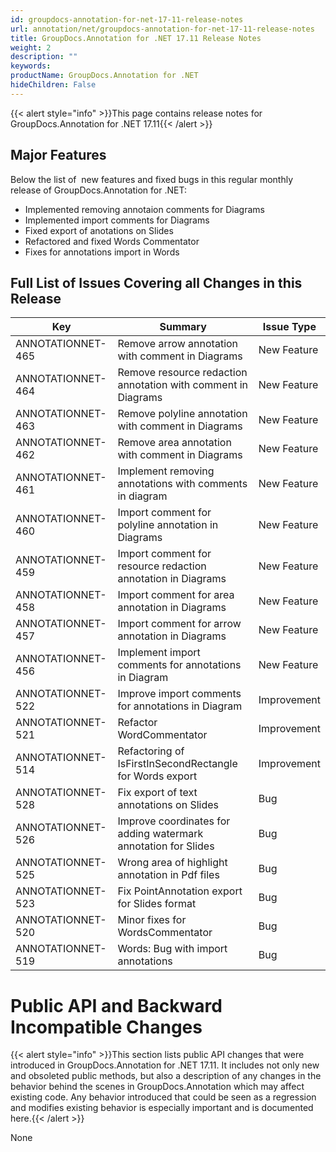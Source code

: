 ```yaml
---
id: groupdocs-annotation-for-net-17-11-release-notes
url: annotation/net/groupdocs-annotation-for-net-17-11-release-notes
title: GroupDocs.Annotation for .NET 17.11 Release Notes
weight: 2
description: ""
keywords: 
productName: GroupDocs.Annotation for .NET
hideChildren: False
---
```

{{< alert style="info" >}}This page contains release notes for GroupDocs.Annotation for .NET 17.11{{< /alert >}}

## Major Features

Below the list of  new features and fixed bugs in this regular monthly release of GroupDocs.Annotation for .NET:

*   Implemented removing annotaion comments for Diagrams
*   Implemented import comments for Diagrams
*   Fixed export of anotations on Slides
*   Refactored and fixed Words Commentator
*   Fixes for annotations import in Words

## Full List of Issues Covering all Changes in this Release

| Key | Summary | Issue Type |
| --- | --- | --- |
| ANNOTATIONNET-465 | Remove arrow annotation with comment in Diagrams | New Feature |
| ANNOTATIONNET-464 | Remove resource redaction annotation with comment in Diagrams | New Feature |
| ANNOTATIONNET-463 | Remove polyline annotation with comment in Diagrams | New Feature |
| ANNOTATIONNET-462 | Remove area annotation with comment in Diagrams | New Feature |
| ANNOTATIONNET-461 | Implement removing annotations with comments in diagram | New Feature |
| ANNOTATIONNET-460 | Import comment for polyline annotation in Diagrams | New Feature |
| ANNOTATIONNET-459 | Import comment for resource redaction annotation in Diagrams | New Feature |
| ANNOTATIONNET-458 | Import comment for area annotation in Diagrams | New Feature |
| ANNOTATIONNET-457 | Import comment for arrow annotation in Diagrams | New Feature |
| ANNOTATIONNET-456 | Implement import comments for annotations in Diagram | New Feature |
| ANNOTATIONNET-522 | Improve import comments for annotations in Diagram | Improvement |
| ANNOTATIONNET-521 | Refactor WordCommentator | Improvement |
| ANNOTATIONNET-514 | Refactoring of IsFirstInSecondRectangle for Words export | Improvement |
| ANNOTATIONNET-528 | Fix export of text annotations on Slides | Bug |
| ANNOTATIONNET-526 | Improve coordinates for adding watermark annotation for Slides | Bug |
| ANNOTATIONNET-525 | Wrong area of highlight annotation in Pdf files | Bug |
| ANNOTATIONNET-523 | Fix PointAnnotation export for Slides format | Bug |
| ANNOTATIONNET-520 | Minor fixes for WordsCommentator | Bug |
| ANNOTATIONNET-519 | Words: Bug with import annotations | Bug |

# Public API and Backward Incompatible Changes

{{< alert style="info" >}}This section lists public API changes that were introduced in GroupDocs.Annotation for .NET 17.11. It includes not only new and obsoleted public methods, but also a description of any changes in the behavior behind the scenes in GroupDocs.Annotation which may affect existing code. Any behavior introduced that could be seen as a regression and modifies existing behavior is especially important and is documented here.{{< /alert >}}

None
